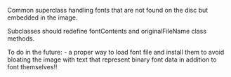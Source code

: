 Common superclass handling fonts that are not found on the disc but embedded in the image.Subclasses should redefine fontContents and originalFileName class methods. To do in the future:	- a proper way to load font file and install them to avoid bloating the image with text that represent binary font data in addition to font themselves!!